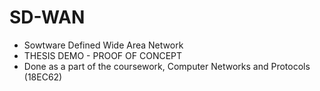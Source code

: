# SD-WAN
* Sowtware Defined Wide Area Network 
* THESIS DEMO - PROOF OF CONCEPT
* Done as a part of the coursework, Computer Networks and Protocols (18EC62)

